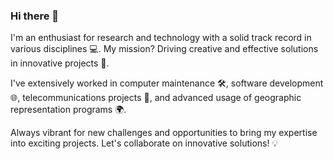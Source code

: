 ### Hi there 👋 
I'm an enthusiast for research and technology with a solid track record in various disciplines 💻. My mission? Driving creative and effective solutions in innovative projects 🚀. 

I've extensively worked in computer maintenance 🛠, software development 🌐, telecommunications projects 📡, and advanced usage of geographic representation programs 🌍.

Always vibrant for new challenges and opportunities to bring my expertise into exciting projects. Let's collaborate on innovative solutions! 💡

<!--
**RicardoChocanoDelCerro/RicardoChocanoDelCerro** is a ✨ _special_ ✨ repository because its `README.md` (this file) appears on your GitHub profile.

Here are some ideas to get you started:

- 🔭 I’m currently working on ...
- 🌱 I’m currently learning ...
- 👯 I’m looking to collaborate on ...
- 🤔 I’m looking for help with ...
- 💬 Ask me about ...
- 📫 How to reach me: ...
- 😄 Pronouns: ...
- ⚡ Fun fact: ...
-->
